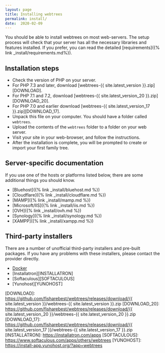 ```yaml
---
layout: page
title: Installing webtrees
permalink: install/
date:  2020-02-09
---
```


You should be able to install webtrees on most web-servers.
The setup process will check that your server has all the necessary
libraries and features installed.  If you prefer, you can read
the detailed [requirements]({% link _install/requirements.md%}).

## Installation steps

* Check the version of PHP on your server.
* For PHP 7.3 and later, download [webtrees-{{ site.latest_version }}.zip][DOWNLOAD].
* For PHP 7.1 and 7.2, download [webtrees-{{ site.latest_version_20 }}.zip][DOWNLOAD_20].
* For PHP 7.0 and earlier download [webtrees-{{ site.latest_version_17 }}.zip][DOWNLOAD_17].
* Unpack this file on your computer.  You should have a folder called `webtrees`.
* Upload the contents of the `webtrees` folder to a folder on your web server.
* Visit your site in your web-browser, and follow the instructions.
* After the installation is complete, you will be prompted to create or import your first family tree.

## Server-specific documentation

If you use one of the hosts or platforms listed below, there are some additional
things you should know.

* [Bluehost]({% link _install/bluehost.md %})
* [Cloudflare]({% link _install/cloudflare.md %})
* [MAMP]({% link _install/mamp.md %})
* [Microsoft/IIS]({% link _install/iis.md %})
* [OVH]({% link _install/ovh.md %})
* [Synology]({% link _install/synology.md %})
* [XAMPP]({% link _install/xampp.md %})

## Third-party installers

There are a number of unofficial third-party installers and pre-built packages.
If you have any problems with these installers, please contact the provider directly.

* [Docker][DOCKER]
* [Installatron][INSTALLATRON]
* [Softaculous][SOFTACULOUS]
* [Yunohost][YUNOHOST]

[DOCKER]: https://github.com/H2CK/webtrees
[DOWNLOAD]: https://github.com/fisharebest/webtrees/releases/download/{{ site.latest_version }}/webtrees-{{ site.latest_version }}.zip
[DOWNLOAD_20]: https://github.com/fisharebest/webtrees/releases/download/{{ site.latest_version_20 }}/webtrees-{{ site.latest_version_20 }}.zip
[DOWNLOAD_17]: https://github.com/fisharebest/webtrees/releases/download/{{ site.latest_version_17 }}/webtrees-{{ site.latest_version_17 }}.zip
[INSTALLATRON]: https://installatron.com/apps
[SOFTACULOUS]: https://www.softaculous.com/apps/others/webtrees
[YUNOHOST]: https://install-app.yunohost.org/?app=webtrees
